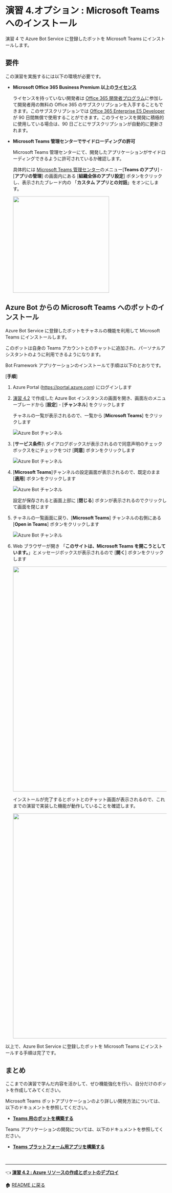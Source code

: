 # 演習 4.オプション : Microsoft Teams へのインストール

演習 4 で Azure Bot Service に登録したボットを Microsoft Teams にインストールします。

## 要件

この演習を実施するには以下の環境が必要です。

* **Microsoft Office 365 Business Premium 以上の[ライセンス](https://products.office.com/ja-JP/compare-all-microsoft-office-products-b?tab=2)**

    ライセンスを持っていない開発者は [Office 365 開発者プログラム](https://developer.microsoft.com/ja-JP/office/dev-program
)に参加して開発者用の無料の Office 365 のサブスクリプションを入手することもできます。このサブスクリプションでは [Office 365 Enterprise E5 Developer](https://docs.microsoft.com/ja-jp/office/developer-program/office-365-developer-program-get-started) が 90 日間無償で使用することができます。このライセンスを開発に積極的に使用している場合は、90 日ごとにサブスクリプションが自動的に更新されます。

* **Microsoft Teams 管理センターでサイドローディングの許可**

    Microsoft Teams 管理センターにて、開発したアプリケーションがサイドローディングできるように許可されているか確認します。
    
    具体的には [Microsoft Teams 管理センター](https://admin.teams.microsoft.com/)のメニュー\[**Teams のアプリ**\] - \[**アプリの管理**\] の画面内にある \[**組織全体のアプリ設定**\] ボタンをクリックし、表示されたブレード内の 「**カスタム アプリとの対話**」をオンにします。

    <img src="images/Allow_Teams_CustomApp.png" width="300px">

## Azure Bot からの Microsoft Teams へのボットのインストール

Azure Bot Service に登録したボットをチャネルの機能を利用して Microsoft Teams にインストールします。

このボットは自身の Teams アカウントとのチャットに追加され、パーソナルアシスタントのように利用できるようになります。

Bot Framework アプリケーションのインストールて手順は以下のとおりです。

\[**手順**\]

1. Azure Portal (<https://portal.azure.com>) にログインします

2. [演習 4.2](Ex04-2.md#%E3%82%BF%E3%82%B9%E3%82%AF-1--bot-service-%E3%81%AE%E4%BD%9C%E6%88%90) で作成した Azure Bot インスタンスの画面を開き、画面左のメニューブレードから \[**設定**\] - \[**チャンネル**\] をクリックします

    チャネルの一覧が表示されるので、一覧から \[**Microsoft Teams**\] をクリックします

    ![Azure Bot チャンネル](images/Teams_Bot_regist01.png)

3. \[**サービス条件**]\ ダイアログボックスが表示されるので同意声明のチェックボックスをにチェックをつけ \[**同意**\] ボタンをクリックします

    ![Azure Bot チャンネル](images/Teams_Bot_regist02.png)

4. \[**Microsoft Teams**\]チャンネルの設定画面が表示されるので、既定のまま \[**適用**\] ボタンをクリックします

    ![Azure Bot チャンネル](images/Teams_Bot_regist03.png)

    設定が保存されると画面上部に \[**閉じる**\] ボタンが表示されるのでクリックして画面を閉じます

5. チャネルの一覧画面に戻り、\[**Microsoft Teams**\] チャンネルの右側にある \[**Open in Teams**\] ボタンをクリックします

    ![Azure Bot チャンネル](images/Teams_Bot_regist04.png)

6. Web ブラウザーが開き 「**このサイトは、Microsoft Teams を開こうとしています。**」とメッセージボックスが表示されるので \[**開く**\] ボタンをクリックします

    <img src="images/Teams_open_app.png" width="700px">

    インストールが完了するとボットとのチャット画面が表示されるので、これまでの演習で実装した機能が動作していることを確認します。

    <img src="images/Teams_Bot_regist05.png" width="700px">

以上で、Azure Bot Service に登録したボットを Microsoft Teams にインストールする手順は完了です。


## まとめ

ここまでの演習で学んだ内容を活かして、ぜひ機能強化を行い、自分だけのボットを作成してみてください。

Microsoft Teams ボットアプリケーションのより詳しい開発方法については、以下のドキュメントを参照してください。

* [**Teams 用のボットを構築する**](https://learn.microsoft.com/ja-jp/microsoftteams/platform/bots/what-are-bots)

Teams アプリケーションの開発については、以下のドキュメントを参照してください。

* [**Teams プラットフォーム用アプリを構築する**](https://learn.microsoft.com/ja-jp/microsoftteams/platform/overview)

<br>

<hr>

👈 [**演習 4.2 : Azure リソースの作成とボットのデプロイ** ](Ex04-2.md)

🏚️ [README に戻る](README.md)
